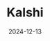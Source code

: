 ---  
layout: startup_page  
title: "Kalshi"  
id: "kalshi.com"  
permalink: "/kalshikalshi.com12132024/"  
website: "https://kalshi.com/"  
funding_round: ""  
funding_amount: "$50M"  
investors: "Sequoia, Y Combinator"  
about: "Kalshi is an events-betting market platform that allows users to wager on the outcomes of various events, ranging from elections to popular culture. It operates legally within the United States, unlike some competitors, and has recently won a lawsuit affirming its right to accept election bets. Kalshi's unique value proposition lies in its compliance with US regulations and its ability to offer a wide range of prediction markets."  
markets: "Fintech, Prediction Markets, Financial Services"  
hq: "New York, New York, United States"  
founded_year: "2018"  
linkedin: "https://www.linkedin.com/company/kalshi"  
twitter: "https://twitter.com/kalshi"  
instagram: ""  
facebook: "https://web.facebook.com/TradeWithKalshi"  
crunchbase: "https://www.crunchbase.com/organization/kalshi"  
pitchbook: "https://pitchbook.com/profiles/company/266440-96"  

date_display: "13-Dec-2024"  
date: "2024-12-13"

# SEO Optimization  
meta_title: "Kalshi -  Funding ($50M)"  
meta_description: "Kalshi, Kalshi is an events-betting market platform that allows users to wager on the outcomes of various events, ranging from elections to popular culture. I..."  
meta_keywords: "Kalshi, Fintech, Prediction Markets, Financial Services,  funding"  
canonical_url: "https://startup.projectstartups.com/kalshikalshi.com12132024/"  
---